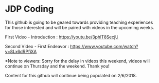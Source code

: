 # JDP Coding 

This github is going to be geared towards providing teaching experiences for those interested and 
will be paired with videos in the upcoming weeks.

First Video - Introduction : https://youtu.be/3phlT8SecjU

Second Video - First Endeavor : https://www.youtube.com/watch?v=8Lx6dRPfiXA

*Note to viewers:
    Sorry for the delay in videos this weekend, videos will continue on 
    Thursday and the weekend. Thank you!

Content for this github will continue being populated on 2/6/2018.
